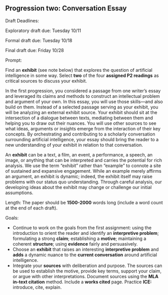 ## Progression two: Conversation Essay

Draft Deadlines:

Exploratory draft due: Tuesday 10/11  

Formal draft due: Tuesday 10/18

Final draft due: Friday 10/28   

Prompt:

Find an **exhibit** (see note below) that explores the question of artificial intelligence in some way. Select **two** of the four **assigned P2 readings** as critical sources to discuss your exhibit.

In the first progression, you considered a passage from one writer’s essay and leveraged its claims and methods to construct an intellectual problem and argument of your own. In this essay, you will use those skills—and also build on them. Instead of a selected passage serving as your exhibit, you will be analyzing an external exhibit source. Your exhibit should sit at the intersection of a dialogue between texts, mediating between them and helping you to draw out their nuances. You will use other sources to see what ideas, arguments or insights emerge from the interaction of their key concepts. By orchestrating and contributing to a scholarly conversation surrounding artificial intelligence, your essay should bring the reader to a new understanding of your exhibit in relation to that conversation.

An **exhibit** can be a text, a film, an event, a performance, a speech, an image, or anything that can be interpreted and carries the potential for rich analysis. We use the term “exhibit” rather than “example” to connote a site of sustained and expansive engagement. While an example merely affirms an argument, an exhibit is dynamic; indeed, the exhibit itself may raise problems with our status quo understanding. Through careful analysis, our developing ideas about the exhibit may change or challenge our initial assumptions.


Length:
The paper should be __1500-2000__ words long (include a word count at the end of each draft).

Goals:

- Continue to work on the goals from the first assignment: using the introduction to orient the reader and identify an **interpretive problem**; formulating a strong **claim**; establishing a **motive**; maintaining a coherent **structure**; using **evidence** fairly and persuasively.
- Choose an **exhibit** that raises an interesting **interpretive problem** and **adds** a dynamic nuance to the **current conversation** around artificial intelligence.
- Integrate your **sources** with deliberation and purpose.  The sources can be used to establish the motive, provide key terms, support your claim, or argue with other interpretations.  Document sources using the **MLA in-text citation** method.  Include a **works cited** page.  Practice **ICE:** introduce, cite, explain. 
